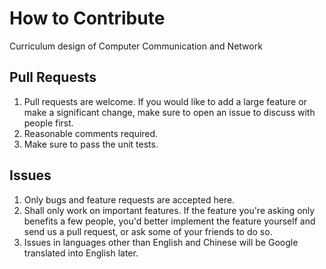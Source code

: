 How to Contribute
=================

Curriculum design of Computer Communication and Network

Pull Requests
-------------

1. Pull requests are welcome. If you would like to add a large feature or make a significant change, make sure to open an issue to discuss with people first.
2. Reasonable comments required.
3. Make sure to pass the unit tests.

Issues
------

1. Only bugs and feature requests are accepted here.
2. Shall only work on important features. If the feature you're asking only benefits a few people, you'd better implement the feature yourself and send us a pull request, or ask some of your friends to do so.
3. Issues in languages other than English and Chinese will be Google translated into English later.
